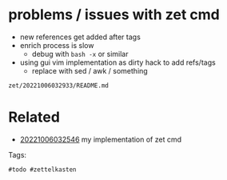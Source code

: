 # problems / issues with zet cmd

- new references get added after tags
- enrich process is slow
  - debug with `bash -x` or similar
- using gui vim implementation as dirty hack to add refs/tags
  - replace with sed / awk / something

` zet/20221006032933/README.md `

# Related

- [20221006032546](/zet/20221006032546/README.md) my implementation of zet cmd

Tags:

    #todo #zettelkasten 
